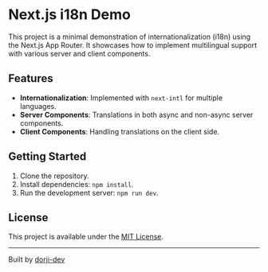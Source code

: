 # Next.js i18n Demo

This project is a minimal demonstration of internationalization (i18n) using the Next.js App Router. It showcases how to implement multilingual support with various server and client components.

## Features

- **Internationalization**: Implemented with `next-intl` for multiple languages.
- **Server Components**: Translations in both async and non-async server components.
- **Client Components**: Handling translations on the client side.

## Getting Started

1. Clone the repository.
2. Install dependencies: `npm install`.
3. Run the development server: `npm run dev`.

## License

This project is available under the [MIT License](LICENSE).

---

Built by [dorji-dev](https://github.com/dorji-dev)
